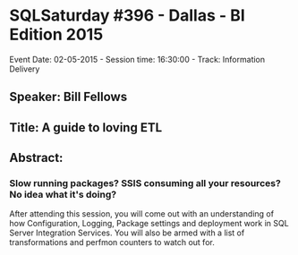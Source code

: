 # SQLSaturday #396 - Dallas - BI Edition 2015
Event Date: 02-05-2015 - Session time: 16:30:00 - Track: Information Delivery
## Speaker: Bill Fellows
## Title: A guide to loving ETL
## Abstract:
### Slow running packages? SSIS consuming all your resources? No idea what it's doing?
After attending this session, you will come out with an understanding of how Configuration, Logging, Package settings and deployment work in SQL Server Integration Services. You will also be armed with a list of transformations and perfmon counters to watch out for.
